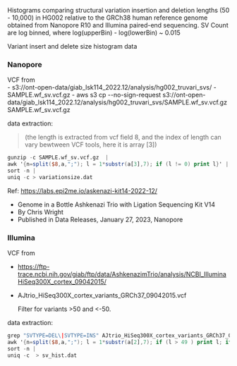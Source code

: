 Histograms comparing structural variation insertion and deletion lengths (50 - 10,000) in HG002 relative to the GRCh38 human reference genome obtained from Nanopore R10 and Illumina paired-end sequencing. SV Count are log binned, where
log(upperBin) - log(lowerBin) ~ 0.015

Variant insert and delete size histogram data	
	
### Nanopore	
	
VCF from 	
	- s3://ont-open-data/giab_lsk114_2022.12/analysis/hg002_truvari_svs/
	- SAMPLE.wf_sv.vcf.gz
	- aws s3 cp --no-sign-request s3://ont-open-data/giab_lsk114_2022.12/analysis/hg002_truvari_svs/SAMPLE.wf_sv.vcf.gz SAMPLE.wf_sv.vcf.gz

data extraction: 
>(the length is extracted from vcf field 8, and the index of length can vary bewtween VCF tools, here it is array [3])
```awk
gunzip -c SAMPLE.wf_sv.vcf.gz  |
awk '{n=split($8,a,";"); l = 1*substr(a[3],7); if (l != 0) print l}' |
sort -n |
uniq -c > variationsize.dat
```
	
Ref:	https://labs.epi2me.io/askenazi-kit14-2022-12/
- Genome in a Bottle Ashkenazi Trio with Ligation Sequencing Kit V14
- By Chris Wright
- Published in Data Releases, 	January 27, 2023, Nanopore
	
	
### Illumina	
	
VCF from	
- https://ftp-trace.ncbi.nih.gov/giab/ftp/data/AshkenazimTrio/analysis/NCBI_IlluminaHiSeq300X_cortex_09042015/
- AJtrio_HiSeq300X_cortex_variants_GRCh37_09042015.vcf 
	
	Filter for variants >50 and <-50.

data extraction:
```awk
grep "SVTYPE=DEL\|SVTYPE=INS" AJtrio_HiSeq300X_cortex_variants_GRCh37_09042015.vcf  |
awk '{n=split($8,a,";"); l = 1*substr(a[2],7); if (l > 49 ) print l; if (l < -49) print l;}' |
sort -n |
uniq -c  > sv_hist.dat
```

